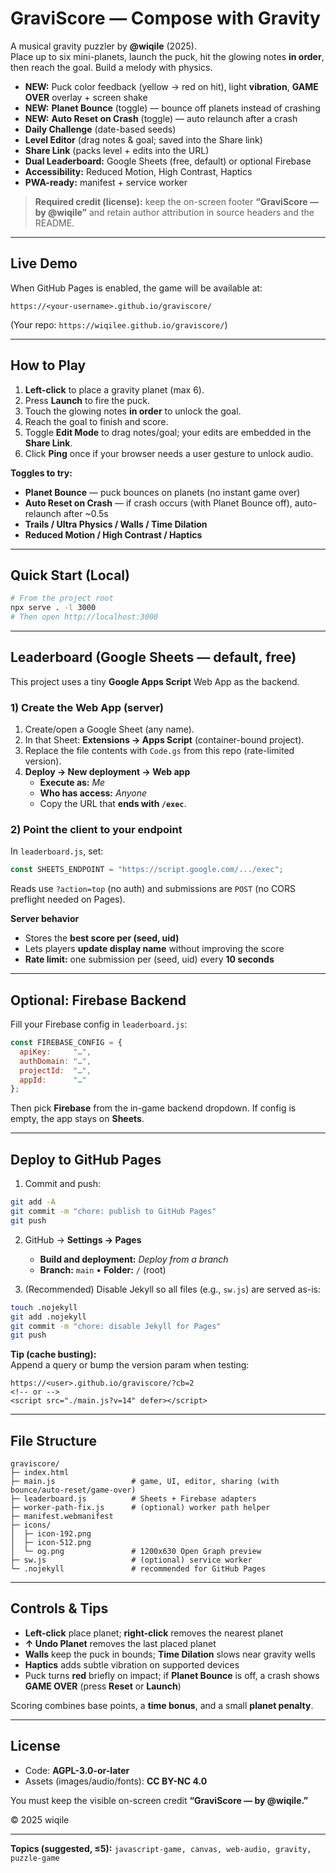 # GraviScore — Compose with Gravity

A musical gravity puzzler by **@wiqile** (2025).  
Place up to six mini-planets, launch the puck, hit the glowing notes **in order**, then reach the goal. Build a melody with physics.

- **NEW:** Puck color feedback (yellow → red on hit), light **vibration**, **GAME OVER** overlay + screen shake  
- **NEW:** **Planet Bounce** (toggle) — bounce off planets instead of crashing  
- **NEW:** **Auto Reset on Crash** (toggle) — auto relaunch after a crash  
- **Daily Challenge** (date-based seeds)  
- **Level Editor** (drag notes & goal; saved into the Share link)  
- **Share Link** (packs level + edits into the URL)  
- **Dual Leaderboard:** Google Sheets (free, default) or optional Firebase  
- **Accessibility:** Reduced Motion, High Contrast, Haptics  
- **PWA-ready:** manifest + service worker

> **Required credit (license):** keep the on-screen footer **“GraviScore — by @wiqile”** and retain author attribution in source headers and the README.

---

## Live Demo

When GitHub Pages is enabled, the game will be available at:

```
https://<your-username>.github.io/graviscore/
```

(Your repo: `https://wiqilee.github.io/graviscore/`)

---

## How to Play

1) **Left-click** to place a gravity planet (max 6).  
2) Press **Launch** to fire the puck.  
3) Touch the glowing notes **in order** to unlock the goal.  
4) Reach the goal to finish and score.  
5) Toggle **Edit Mode** to drag notes/goal; your edits are embedded in the **Share Link**.  
6) Click **Ping** once if your browser needs a user gesture to unlock audio.

**Toggles to try:**
- **Planet Bounce** — puck bounces on planets (no instant game over)  
- **Auto Reset on Crash** — if crash occurs (with Planet Bounce off), auto-relaunch after ~0.5s  
- **Trails / Ultra Physics / Walls / Time Dilation**  
- **Reduced Motion / High Contrast / Haptics**

---

## Quick Start (Local)

```bash
# From the project root
npx serve . -l 3000
# Then open http://localhost:3000
```

---

## Leaderboard (Google Sheets — default, free)

This project uses a tiny **Google Apps Script** Web App as the backend.

### 1) Create the Web App (server)

1. Create/open a Google Sheet (any name).  
2. In that Sheet: **Extensions → Apps Script** (container-bound project).  
3. Replace the file contents with `Code.gs` from this repo (rate-limited version).  
4. **Deploy → New deployment → Web app**  
   - **Execute as:** *Me*  
   - **Who has access:** *Anyone*  
   - Copy the URL that **ends with `/exec`**.

### 2) Point the client to your endpoint

In `leaderboard.js`, set:

```js
const SHEETS_ENDPOINT = "https://script.google.com/.../exec";
```

Reads use `?action=top` (no auth) and submissions are `POST` (no CORS preflight needed on Pages).

**Server behavior**

- Stores the **best score per (seed, uid)**  
- Lets players **update display name** without improving the score  
- **Rate limit:** one submission per (seed, uid) every **10 seconds**

---

## Optional: Firebase Backend

Fill your Firebase config in `leaderboard.js`:

```js
const FIREBASE_CONFIG = {
  apiKey:     "…",
  authDomain: "…",
  projectId:  "…",
  appId:      "…"
};
```

Then pick **Firebase** from the in-game backend dropdown. If config is empty, the app stays on **Sheets**.

---

## Deploy to GitHub Pages

1. Commit and push:

```bash
git add -A
git commit -m "chore: publish to GitHub Pages"
git push
```

2. GitHub → **Settings → Pages**  
   - **Build and deployment:** *Deploy from a branch*  
   - **Branch:** `main` • **Folder:** `/` (root)

3. (Recommended) Disable Jekyll so all files (e.g., `sw.js`) are served as-is:

```bash
touch .nojekyll
git add .nojekyll
git commit -m "chore: disable Jekyll for Pages"
git push
```

**Tip (cache busting):**  
Append a query or bump the version param when testing:

```
https://<user>.github.io/graviscore/?cb=2
<!-- or -->
<script src="./main.js?v=14" defer></script>
```

---

## File Structure

```
graviscore/
├─ index.html
├─ main.js                 # game, UI, editor, sharing (with bounce/auto-reset/game-over)
├─ leaderboard.js          # Sheets + Firebase adapters
├─ worker-path-fix.js      # (optional) worker path helper
├─ manifest.webmanifest
├─ icons/
│  ├─ icon-192.png
│  ├─ icon-512.png
│  └─ og.png               # 1200x630 Open Graph preview
├─ sw.js                   # (optional) service worker
└─ .nojekyll               # recommended for GitHub Pages
```

---

## Controls & Tips

- **Left-click** place planet; **right-click** removes the nearest planet  
- **↑ Undo Planet** removes the last placed planet  
- **Walls** keep the puck in bounds; **Time Dilation** slows near gravity wells  
- **Haptics** adds subtle vibration on supported devices  
- Puck turns **red** briefly on impact; if **Planet Bounce** is off, a crash shows **GAME OVER** (press **Reset** or **Launch**)

Scoring combines base points, a **time bonus**, and a small **planet penalty**.

---

## License

- Code: **AGPL-3.0-or-later**  
- Assets (images/audio/fonts): **CC BY-NC 4.0**

You must keep the visible on-screen credit **“GraviScore — by @wiqile.”**

© 2025 wiqile

--- 

**Topics (suggested, ≤5):** `javascript-game, canvas, web-audio, gravity, puzzle-game`
